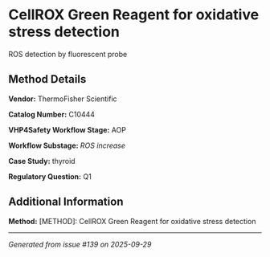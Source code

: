 # CellROX  Green Reagent for oxidative stress detection

ROS detection by fluorescent probe

## Method Details

**Vendor:** ThermoFisher Scientific

**Catalog Number:** C10444

**VHP4Safety Workflow Stage:** AOP

**Workflow Substage:** _ROS increase_

**Case Study:** thyroid

**Regulatory Question:** Q1

## Additional Information

**Method:** [METHOD]: CellROX  Green Reagent for oxidative stress detection

---

*Generated from issue #139 on 2025-09-29*

